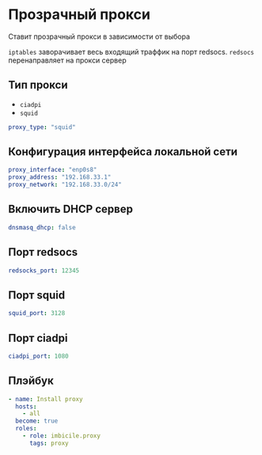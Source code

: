 # Прозрачный прокси

Ставит прозрачный прокси в зависимости от выбора

`iptables` заворачивает весь входящий траффик на порт redsocs. `redsocs` перенаправляет на прокси сервер

## Тип прокси

- `ciadpi`
- `squid`

```yaml
proxy_type: "squid"
```

## Конфигурация интерфейса локальной сети

```yaml
proxy_interface: "enp0s8"
proxy_address: "192.168.33.1"
proxy_network: "192.168.33.0/24"
```

## Включить DHCP сервер

```yaml
dnsmasq_dhcp: false
```

## Порт redsocs

```yaml
redsocks_port: 12345
```

## Порт squid

```yaml
squid_port: 3128
```

## Порт ciadpi

```yaml
ciadpi_port: 1080
```

## Плэйбук

```yaml
- name: Install proxy
  hosts:
    - all
  become: true
  roles:
    - role: imbicile.proxy
      tags: proxy
```
